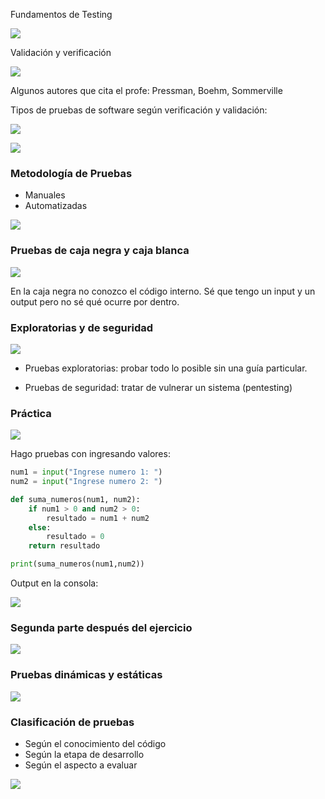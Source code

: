 Fundamentos de Testing

![](./212-assets/ppt-1-qa.png)

Validación y verificación

![](./212-assets/ppt-2-qa.png)

Algunos autores que cita el profe: Pressman, Boehm, Sommerville

Tipos de pruebas de software según verificación y validación:

![](./212-assets/ppt-3-qa.png)

![](./212-assets/ppt-4-qa.png)

### Metodología de Pruebas

- Manuales
- Automatizadas

![](./212-assets/ppt-5-qa.png)

### Pruebas de caja negra y caja blanca

![](./212-assets/ppt-6-qa.png)

En la caja negra no conozco el código interno. Sé que tengo un input y un output pero no sé qué ocurre por dentro.

### Exploratorias y de seguridad

![](./212-assets/ppt-7-qa.png)

- Pruebas exploratorias: probar todo lo posible sin una guía particular.

- Pruebas de seguridad: tratar de vulnerar un sistema (pentesting)

### Práctica

![](./212-assets/ppt-8-qa.png)

Hago pruebas con ingresando valores:

```py
num1 = input("Ingrese numero 1: ")
num2 = input("Ingrese numero 2: ")

def suma_numeros(num1, num2):
    if num1 > 0 and num2 > 0:
        resultado = num1 + num2
    else:
        resultado = 0
    return resultado

print(suma_numeros(num1,num2))
```

Output en la consola:

![](./212-assets/ppt-10-qa.png)

### Segunda parte después del ejercicio

![](./212-assets/ppt-9-qa.png)

### Pruebas dinámicas y estáticas

![](./212-assets/ppt-11-qa.png)

### Clasificación de pruebas

- Según el conocimiento del código
- Según la etapa de desarrollo
- Según el aspecto a evaluar

![](./212-assets/ppt-12-qa.png)